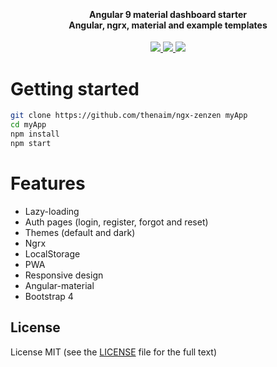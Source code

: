 <h1 align="center">
    <a href="https://github.com/thenaim/ngx-zenzen#readme">
        <img src="">
    </a>
</h1>

<h4 align="center">
    Angular 9 material dashboard starter</br>
    Angular, ngrx, material and example templates
</h4>

<p align="center">
    <a href="https://github.com/thenaim/ngx-zenzen/releases" target="_blank">
    <img src="https://flat.badgen.net/github/release/thenaim/ngx-zenzen">
  </a>
    <a href="https://github.com/thenaim/ngx-zenzen/commits/master" target="_blank">
    <img src="https://flat.badgen.net/github/last-commit/thenaim/ngx-zenzen">
  </a>
    </a>
    <a href="https://travis-ci.org/github/thenaim/ngx-zenzen" target="_blank">
    <img src="https://travis-ci.org/thenaim/ngx-zenzen.svg?branch=master">
  </a>
</p>

# Getting started

```bash
git clone https://github.com/thenaim/ngx-zenzen myApp
cd myApp
npm install
npm start
```

# Features

- Lazy-loading
- Auth pages (login, register, forgot and reset)
- Themes (default and dark)
- Ngrx
- LocalStorage
- PWA
- Responsive design
- Angular-material
- Bootstrap 4

## License

License MIT (see the [LICENSE](https://github.com/thenaim/ngx-zenzen/blob/master/LICENSE) file for the full text)

